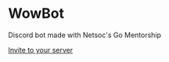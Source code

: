 # WowBot
Discord bot made with Netsoc's Go Mentorship

[Invite to your server](https://discordapp.com/oauth2/authorize?client_id=426094649304940544&scope=bot&permissions=11264)
